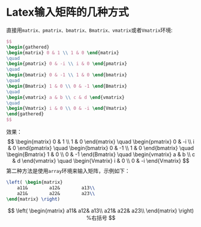 # Latex输入矩阵的几种方式

直接用`matrix、pmatrix、bmatrix、Bmatrix、vmatrix`或者`Vmatrix`环境:

```latex
$$
\begin{gathered}
\begin{matrix} 0 & 1 \\ 1 & 0 \end{matrix}
\quad
\begin{pmatrix} 0 & -i \\ i & 0 \end{pmatrix}
\quad
\begin{bmatrix} 0 & -1 \\ 1 & 0 \end{bmatrix}
\quad
\begin{Bmatrix} 1 & 0 \\ 0 & -1 \end{Bmatrix}
\quad
\begin{vmatrix} a & b \\ c & d \end{vmatrix}
\quad
\begin{Vmatrix} i & 0 \\ 0 & -i \end{Vmatrix}
\end{gathered}
$$
```

 效果： 
$$
\begin{matrix} 0 & 1 \\ 1 & 0 \end{matrix}
\quad
\begin{pmatrix} 0 & -i \\ i & 0 \end{pmatrix}
\quad
\begin{bmatrix} 0 & -1 \\ 1 & 0 \end{bmatrix}
\quad
\begin{Bmatrix} 1 & 0 \\ 0 & -1 \end{Bmatrix}
\quad
\begin{vmatrix} a & b \\ c & d \end{vmatrix}
\quad
\begin{Vmatrix} i & 0 \\ 0 & -i \end{Vmatrix}
$$
第二种方法是使用`array`环境来输入矩阵，示例如下：

```latex
\left( \begin{matrix}
	a11&		a12&		a13\\
	a21&		a22&		a23\\
\end{matrix} \right) 
```

$$
\left( \begin{matrix}
	a11&		a12&		a13\\
	a21&		a22&		a23\\
\end{matrix} \right)               %右括号
$$

